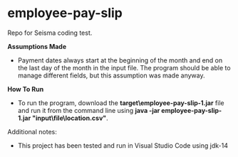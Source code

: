 # employee-pay-slip
Repo for Seisma coding test.

**Assumptions Made**
  - Payment dates always start at the beginning of the month and end on the last day of the month in the input file. The program should be able to manage different fields, but this assumption was made anyway.

**How To Run**
  - To run the program, download the **target\employee-pay-slip-1.jar** file and run it from the command line using **java -jar employee-pay-slip-1.jar "input\file\location.csv"**.

Additional notes:
  - This project has been tested and run in Visual Studio Code using jdk-14
